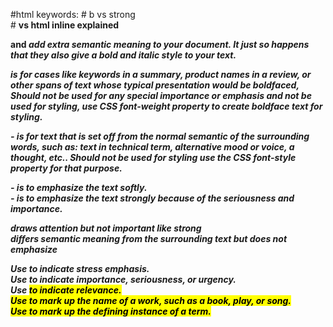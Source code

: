#html 
keywords:
	# b vs strong  
	# <b> vs <strong>
	html inline explained

<strong> and <em> add extra semantic meaning to your document. It just so happens that they also give a bold and italic style to your text.  
  
<b> is for cases like keywords in a summary, product names in a review, or other spans of text whose typical presentation would be boldfaced, Should not be used for any special importance or emphasis and not be used for styling, use CSS font-weight property to create boldface text for styling.  
  
<i> - is for text that is set off from the normal semantic of the surrounding words, such as: text in technical term, alternative mood or voice, a thought, etc.. Should not be used for styling use the CSS font-style property for that purpose.  

<em> - is to emphasize the text softly.  
<strong> - is to emphasize the text strongly because of the seriousness and importance.  
  
<b> draws attention but not important like strong  
<i> differs semantic meaning from the surrounding text but does not emphasize  
  
Use <em> to indicate stress emphasis.  
Use <strong> to indicate importance, seriousness, or urgency.  
Use <mark> to indicate relevance.  
Use <cite> to mark up the name of a work, such as a book, play, or song.  
Use <dfn> to mark up the defining instance of a term.